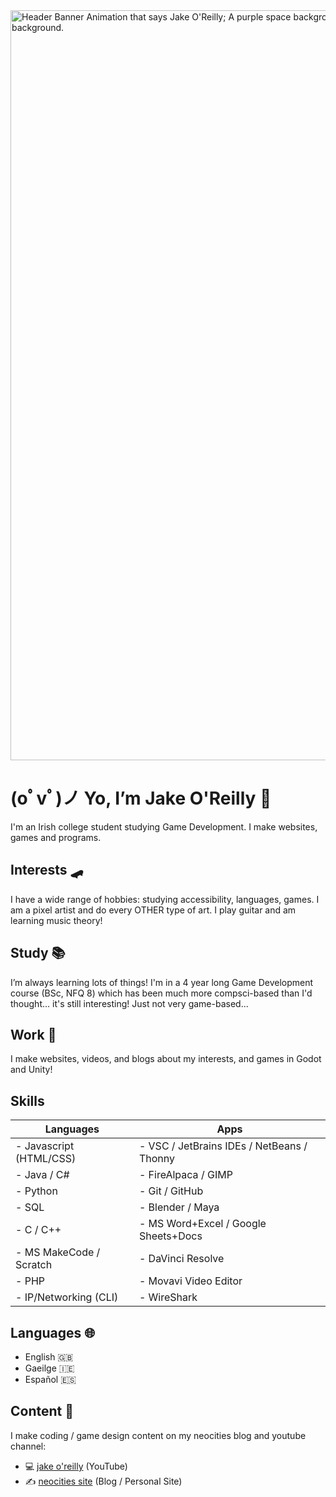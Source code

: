 <img src="https://github.com/JakeDaSpud/JakeDaSpud/assets/78006039/bde38fdb-a21e-42b2-afb7-077a7ac16879" width="1200px" alt="Header Banner Animation that says Jake O'Reilly; A purple space background with the 8 planets scrolling from left to right; A witch and black cat on a broom flies past and into the background." title="Header Banner Animation that says Jake O'Reilly; A purple space background with the 8 planets scrolling from left to right; A witch and black cat on a broom flies past and into the background.">

# (oﾟvﾟ)ノ Yo, I’m Jake O'Reilly 🥐
I'm an Irish college student studying Game Development. I make websites, games and programs.

## Interests 🛹
I have a wide range of hobbies: studying accessibility, languages, games. I am a pixel artist and do every OTHER type of art. I play guitar and am learning music theory!

## Study 📚
I’m always learning lots of things! I'm in a 4 year long Game Development course (BSc, NFQ 8) which has been much more compsci-based than I'd thought... it's still interesting! Just not very game-based...

## Work 💾
I make websites, videos, and blogs about my interests, and games in Godot and Unity!

## Skills
| Languages | Apps |
| --------- | --------- |
| - Javascript (HTML/CSS) | - VSC / JetBrains IDEs / NetBeans / Thonny |
| - Java / C# | - FireAlpaca / GIMP |
| - Python | - Git / GitHub |
| - SQL | - Blender / Maya |
| - C / C++ | - MS Word+Excel / Google Sheets+Docs |
| - MS MakeCode / Scratch | - DaVinci Resolve |
| - PHP | - Movavi Video Editor |
| - IP/Networking (CLI) | - WireShark |

## Languages 🌐
- English 🇬🇧
- Gaeilge 🇮🇪
- Español 🇪🇸

## Content 🎥
I make coding / game design content on my neocities blog and youtube channel:
- 💻 [jake o'reilly](https://www.youtube.com/@jakeoreilly/featured) (YouTube)
- ✍️ [neocities site](https://jakeoreilly.neocities.org/gamedev) (Blog / Personal Site)
   
<!---
JakeDaSpud/JakeDaSpud is a ✨ special ✨ repository because its `README.md` (this file) appears on your GitHub profile.
You can click the Preview link to take a look at your changes.
--->
